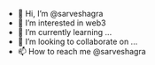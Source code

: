 - 👋 Hi, I’m @sarveshagra
- 👀 I’m interested in web3
- 🌱 I’m currently learning ...
- 💞️ I’m looking to collaborate on ...
- 📫 How to reach me @sarveshagra

<!---
sarveshagra/sarveshagra is a ✨ special ✨ repository because its `README.md` (this file) appears on your GitHub profile.
You can click the Preview link to take a look at your changes.
--->
